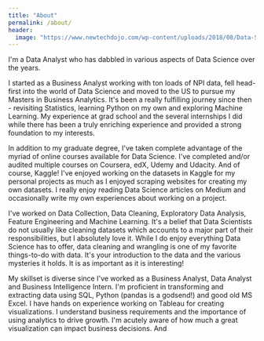 ```yaml
---
title: "About"
permalink: /about/
header:
  image: "https://www.newtechdojo.com/wp-content/uploads/2018/08/Data-Science.png"
---
```


I'm a Data Analyst who has dabbled in various aspects of Data Science over the years. 

I started as a Business Analyst working with ton loads of NPI data, fell head-first into the world of Data Science and moved to the US to pursue my Masters in Business Analytics.
It's been a really fulfilling journey since then - revisiting Statistics, learning Python on my own and exploring Machine Learning. My experience at grad school and the several internships I did while there has been a truly enriching experience and provided a strong foundation to my interests.

In addition to my graduate degree, I've taken complete advantage of the myriad of online courses available for Data Science. I've completed and/or audited multiple courses on Coursera, edX, Udemy and Udacity. And of course, Kaggle! I've enjoyed working on the datasets in Kaggle for my personal projects as much as I enjoyed scraping websites for creating my own datasets. I really enjoy reading Data Science articles on Medium and occasionally write my own experiences about working on a project. 

I've worked on Data Collection, Data Cleaning, Exploratory Data Analysis, Feature Engineering and Machine Learning. It's a belief that Data Scientists do not usually like cleaning datasets which accounts to a major part of their responsibilities, but I absolutely love it. While I do enjoy everything Data Science has to offer, data cleaning and wrangling is one of my favorite things-to-do with data. It's your introduction to the data and the various mysteries it holds. It is as important as it is interesting! 

My skillset is diverse since I've worked as a Business Analyst, Data Analyst and Business Intelligence Intern. I'm proficient in transforming and extracting data using SQL, Python (pandas is a godsend!) and good old MS Excel. I have hands on experience working on Tableau for creating visualizations. I understand business requirements and the importance of using analytics to drive growth. I'm acutely aware of how much a great visualization can impact business decisions. And 



